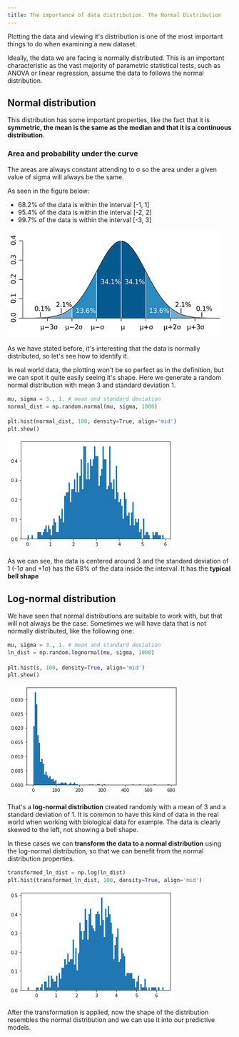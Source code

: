 ```yaml
---
title: The importance of data distribution. The Normal Distribution
---
```


Plotting the data and viewing it's distribution is one of the most important things to do when examining a new dataset. 

Ideally, the data we are facing is normally distributed. This is an important characteristic as the vast majority of parametric statistical tests, such as ANOVA or linear regression, assume the data to follows the normal distribution.



## Normal distribution

This distribution has some important properties, like the fact that it is **symmetric, the mean is the same as the median and that it is a continuous distribution**.

### Area and probability under the curve

The areas are always constant attending to σ so the area under a given value of sigma will always be the same.

As seen in the figure below:
-  68.2% of the data is within the interval [-1, 1]
-  95.4% of the data is within the interval [-2, 2]
-  99.7% of the data is within the interval [-3, 3]

![Normal distribution area](/assets/normal_distribution_wikimedia.png "Normal distribution area")


As we have stated before, it's interesting that the data is normally distributed, so let's see how to identify it. 

In real world data, the plotting won't be so perfect as in the definition, but we can spot it quite easily seeing it's shape. Here we generate a random normal distribution with mean 3 and standard deviation 1. 

```python
mu, sigma = 3., 1. # mean and standard deviation
normal_dist = np.random.normal(mu, sigma, 1000)

plt.hist(normal_dist, 100, density=True, align='mid')
plt.show()
```

![Normal distribution](/assets/normal_distribution.png "Normal distribution")

As we can see, the data is centered around 3 and the standard deviation of 1 (-1σ and +1σ) has the 68% of the data inside the interval. It has the **typical bell shape**

## Log-normal distribution

We have seen that normal distributions are suitable to work with, but that will not always be the case.
Sometimes we will have data that is not normally distributed, like the following one:

```python
mu, sigma = 3., 1. # mean and standard deviation
ln_dist = np.random.lognormal(mu, sigma, 1000)

plt.hist(s, 100, density=True, align='mid')
plt.show()
```
![Log-Normal distribution](/assets/log_normal_distribution.png "Log-Normal distribution")

That's a **log-normal distribution** created randomly with a mean of 3 and a standard deviation of 1.
It is common to have this kind of data in the real world when working with biological data for example. 
The data is clearly skewed to the left, not showing a bell shape.

In these cases we can **transform the data to a normal distribution** using the log-normal distribution, so that we can benefit from the normal distribution properties.

```python	
transformed_ln_dist = np.log(ln_dist)
plt.hist(transformed_ln_dist, 100, density=True, align='mid')
```
![Log-Transformed distribution](/assets/log_transformed_data.png "Log-Transformed distribution")

After the transformation is applied, now the shape of the distribution resembles the normal distribution and we can use it into our predictive models.

